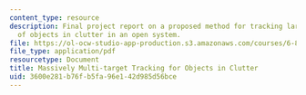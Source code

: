 ```yaml
---
content_type: resource
description: Final project report on a proposed method for tracking large numbers
  of objects in clutter in an open system.
file: https://ol-ocw-studio-app-production.s3.amazonaws.com/courses/6-881-representation-and-modeling-for-image-analysis-spring-2005/3600e281b76fb5fa96e142d985d56bce_6881_hirsh.pdf
file_type: application/pdf
resourcetype: Document
title: Massively Multi-target Tracking for Objects in Clutter
uid: 3600e281-b76f-b5fa-96e1-42d985d56bce
---
```

